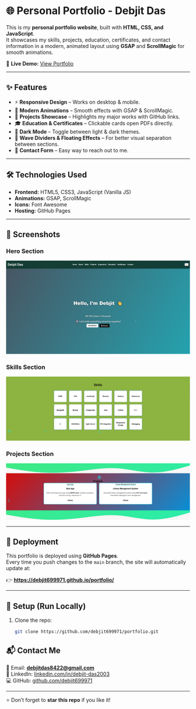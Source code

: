 # 🌐 Personal Portfolio - Debjit Das

This is my **personal portfolio website**, built with **HTML, CSS, and JavaScript**.  
It showcases my skills, projects, education, certificates, and contact information in a modern, animated layout using **GSAP** and **ScrollMagic** for smooth animations.  

🔗 **Live Demo:** [View Portfolio](https://debjit699971.github.io/portfolio/)  

---

## ✨ Features

- ⚡ **Responsive Design** – Works on desktop & mobile.
- 🎨 **Modern Animations** – Smooth effects with GSAP & ScrollMagic.
- 📂 **Projects Showcase** – Highlights my major works with GitHub links.
- 🎓 **Education & Certificates** – Clickable cards open PDFs directly.
- 🌙 **Dark Mode** – Toggle between light & dark themes.
- 🌊 **Wave Dividers & Floating Effects** – For better visual separation between sections.
- 📧 **Contact Form** – Easy way to reach out to me.

---

## 🛠️ Technologies Used

- **Frontend:** HTML5, CSS3, JavaScript (Vanilla JS)
- **Animations:** GSAP, ScrollMagic
- **Icons:** Font Awesome
- **Hosting:** GitHub Pages

---

## 📸 Screenshots

### Hero Section  
![Hero Section](assets/screenshots/hero.png)

### Skills Section  
![Skills](assets/screenshots/skills.png)

### Projects Section  
![Projects](assets/screenshots/projects.png)

---

## 🚀 Deployment

This portfolio is deployed using **GitHub Pages**.  
Every time you push changes to the `main` branch, the site will automatically update at:

👉 **https://debjit699971.github.io/portfolio/**

---

## 📌 Setup (Run Locally)

1. Clone the repo:
   ```bash
   git clone https://github.com/debjit699971/portfolio.git

## 📬 Contact Me
📧 Email: **debjitdas8422@gmail.com**  
🔗 LinkedIn: [linkedin.com/in/debjit-das2003](https://www.linkedin.com/in/debjit-das2003)  
💻 GitHub: [github.com/debjit699971](https://github.com/debjit699971)

---

⭐ Don’t forget to **star this repo** if you like it!